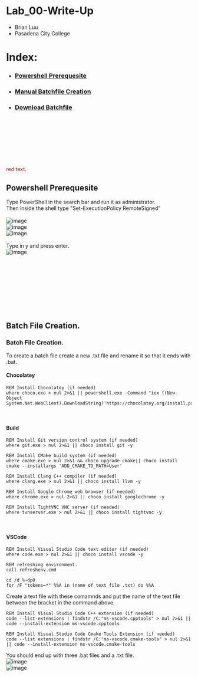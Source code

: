 # Lab_00-Write-Up
- Brian Luu  <br>
- Pasadena City College  <br>

# Index:
- ### [Powershell Prerequesite](#Powershell-Prerequesite) 
- ### [Manual Batchfile Creation](#BatchFile-Creation)
- ### [Download Batchfile](#Batchfile-Download)

<br><br><br><br><br><br><br>

<span style="color:red"> red text</span>.

## Powershell Prerequesite
Type PowerShell in the search bar and run it as administrator.  <br>
Then inside the shell type "Set-ExecutionPolicy RemoteSigned"   <br><br>
![image](https://github.com/Nairbuul/Lab_00-Write-Up/assets/42011526/49548807-5faa-4540-bc73-0e02c820cb4e)  <br>
![image](https://github.com/Nairbuul/Lab_00-Write-Up/assets/42011526/096d0394-8dd9-4f2d-bd70-e7862d27f29c)  <br>
![image](https://github.com/Nairbuul/Lab_00-Write-Up/assets/42011526/0c866b2a-4caa-479d-9400-74c2b3640074)  <br><br>
Type in y and press enter. <br>
![image](https://github.com/Nairbuul/Lab_00-Write-Up/assets/42011526/42110158-bccb-4700-a8c0-9a5bfa94e50f)  <br><br>

<br><br><br><br><br><br><br>

## Batch File Creation.
### Batch File Creation.
To create a batch file create a new .txt file and rename it so that it ends with .bat.

#### Chocolatey
```
REM Install Chocolatey (if needed)
where choco.exe > nul 2>&1 || powershell.exe -Command "iex ((New-Object System.Net.WebClient).DownloadString('https://chocolatey.org/install.ps1'))"
```
<br>

#### Build
```
REM Install Git version control system (if needed)
where git.exe > nul 2>&1 || choco install git -y

REM Install CMake build system (if needed)
where cmake.exe > nul 2>&1 && choco upgrade cmake|| choco install cmake --installargs 'ADD_CMAKE_TO_PATH=User'

REM Install Clang C++ compiler (if needed)
where clang.exe > nul 2>&1 || choco install llvm -y

REM Install Google Chrome web browser (if needed)
where chrome.exe > nul 2>&1 || choco install googlechrome -y

REM Install TightVNC VNC server (if needed)
where tvnserver.exe > nul 2>&1 || choco install tightvnc -y
```

<br>

#### VSCode 
```
REM Install Visual Studio Code text editor (if needed)
where code.exe > nul 2>&1 || choco install vscode -y

REM refreshing environment.
call refreshenv.cmd

cd /d %~dp0
for /F "tokens=*" %%A in (name of text file .txt) do %%A
```
Create a text file with these comamnds and put the name of the text file between the bracket in the command above.

```
REM Install Visual Studio Code C++ extension (if needed)
code --list-extensions | findstr /C:"ms-vscode.cpptools" > nul 2>&1 || code --install-extension ms-vscode.cpptools

REM Install Visual Studio Code Cmake Tools Extension (if needed)
code --list extensions | findstr /C:"ms-vscode.cmake-tools" > nul 2>&1 || code --install-extension ms-vscode.cmake-tools
```
You should end up with three .bat files and a .txt file. <br>
![image](https://github.com/Nairbuul/Lab_00-Write-Up/assets/42011526/d3a6b6b4-2cab-4cbe-affa-41cca276bef2) <br>
![image](https://github.com/Nairbuul/Lab_00-Write-Up/assets/42011526/ad6b4671-8c25-4af5-86e7-8381233cab0f) <br>
